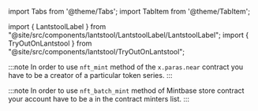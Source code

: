 import Tabs from '@theme/Tabs';
import TabItem from '@theme/TabItem';

import { LantstoolLabel } from "@site/src/components/lantstool/LantstoolLabel/LantstoolLabel";
import { TryOutOnLantstool } from "@site/src/components/lantstool/TryOutOnLantstool";

<Tabs groupId="nft-contract-tabs" className="file-tabs">

<TabItem value="NFT Primitive" label="Reference" default>
<TryOutOnLantstool path="docs/2.build/5.primitives/nft/mint-nft-reference.json" />
</TabItem>

<TabItem value="Paras" label="Paras">
<TryOutOnLantstool path="docs/2.build/5.primitives/nft/mint-nft-paras.json" />

:::note
In order to use `nft_mint` method of the `x.paras.near` contract you have to be a creator of a particular token series.
:::

</TabItem>

<TabItem value="Mintbase" label="Mintbase">
<TryOutOnLantstool path="docs/2.build/5.primitives/nft/mint-nft-mintbase.json" />

:::note
In order to use `nft_batch_mint` method of Mintbase store contract your account have to be a in the contract minters list.
:::

</TabItem>
</Tabs>